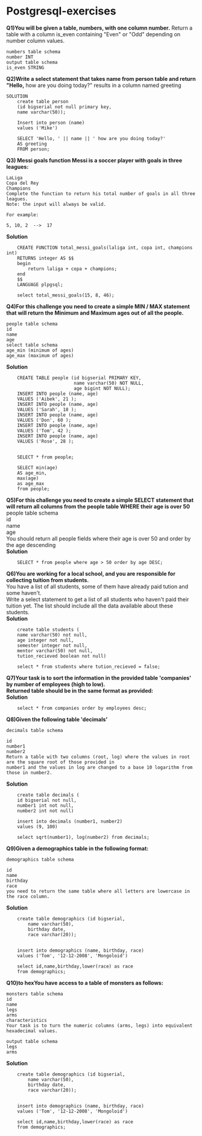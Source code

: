 # Postgresql-exercises

**Q1)You will be given a table, numbers, with one column number.**
Return a table with a column is_even containing "Even" or "Odd" depending on number column values.
```
numbers table schema
number INT
output table schema
is_even STRING
```
**Q2)Write a select statement that takes name from person table and return "Hello,** 
<name> how are you doing today?" results in a column named greeting
```
SOLUTION
	create table person 
	(id bigserial not null primary key,
	name varchar(50));

	Insert into person (name)
	values ('Mike')

	SELECT 'Hello, ' || name || ' how are you doing today?'
	AS greeting
	FROM person;
```


**Q3) Messi goals function
Messi is a soccer player with goals in three leagues:**
```
LaLiga
Copa del Rey
Champions
Complete the function to return his total number of goals in all three leagues.
Note: the input will always be valid.

For example:

5, 10, 2  -->  17
```
**Solution**
```
	CREATE FUNCTION total_messi_goals(laliga int, copa int, champions int)
	RETURNS integer AS $$
	begin 
		return laliga + copa + champions;
	end
	$$
	LANGUAGE plpgsql;

	select total_messi_goals(15, 8, 46);
```
**Q4)For this challenge you need to create a simple MIN / MAX statement that will return the Minimum and Maximum ages out of all the people.**
```
people table schema
id
name
age
select table schema
age_min (minimum of ages)
age_max (maximum of ages)  
```
**Solution**
```
	CREATE TABLE people (id bigserial PRIMARY KEY, 
						 name varchar(50) NOT NULL, 
						 age bigint NOT NULL);
	INSERT INTO people (name, age)
	VALUES ('Aibek', 21 );
	INSERT INTO people (name, age)
	VALUES ('Sarah', 18 );
	INSERT INTO people (name, age)
	VALUES ('Don', 60 );
	INSERT INTO people (name, age)
	VALUES ('Tom', 42 );
	INSERT INTO people (name, age)
	VALUES ('Rose', 28 );


	SELECT * from people;

	SELECT min(age)
	AS age_min,
	max(age)
	as age_max
	from people;
```
**Q5)For this challenge you need to create a simple SELECT statement that will return all columns from the people table WHERE their age is over 50**
people table schema<br>
id<br>
name<br>
age<br>
You should return all people fields where their age is over 50 and order by the age descending<br>
**Solution**
```
	SELECT * from people where age > 50 order by age DESC;
```
**Q6)You are working for a local school, and you are responsible for collecting tuition from students.** <br>
You have a list of all students, some of them have already paid tution and some haven't. <br>
Write a select statement to get a list of all students who haven't paid their tuition yet. The list should include all the data available about these students.<br>
**Solution**
```
	create table students (
	name varchar(50) not null,
	age integer not null,
	semester integer not null,
	mentor varchar(50) not null,
	tution_recieved boolean not null)
	
	select * from students where tution_recieved = false;
```
**Q7)Your task is to sort the information in the provided table 'companies' by number of employees (high to low).<br>
Returned table should be in the same format as provided:**<br>
**Solution**
```
	select * from companies order by employees desc;
```
**Q8)Given the following table 'decimals'**<br>
```
decimals table schema

id
number1
number2
Return a table with two columns (root, log) where the values in root are the square root of those provided in
number1 and the values in log are changed to a base 10 logarithm from those in number2.
```
**Solution**
```
	create table decimals (
	id bigserial not null,
	number1 int not null,
	number2 int not null)

	insert into decimals (number1, number2)
	values (9, 100)

	select sqrt(number1), log(number2) from decimals;
```
**Q9)Given a demographics table in the following format:**<br>
```
demographics table schema

id
name
birthday
race
you need to return the same table where all letters are lowercase in the race column.
```
**Solution**
```
	create table demographics (id bigserial,
		name varchar(50),
		birthday date,
		race varchar(20));


	insert into demographics (name, birthday, race)
	values ('Tom', '12-12-2008', 'Mongoloid')

	select id,name,birthday,lower(race) as race
	from demographics;
```
**Q10)to hexYou have access to a table of monsters as follows:**<br>
```
monsters table schema
id
name
legs
arms
characteristics
Your task is to turn the numeric columns (arms, legs) into equivalent hexadecimal values.

output table schema
legs
arms
```
**Solution**
```
	create table demographics (id bigserial,
		name varchar(50),
		birthday date,
		race varchar(20));


	insert into demographics (name, birthday, race)
	values ('Tom', '12-12-2008', 'Mongoloid')

	select id,name,birthday,lower(race) as race
	from demographics;
```	
